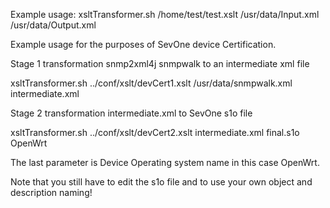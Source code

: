 Example usage: xsltTransformer.sh /home/test/test.xslt /usr/data/Input.xml /usr/data/Output.xml


Example usage for the purposes of SevOne device Certification.


Stage 1 transformation snmp2xml4j snmpwalk to an intermediate xml file

xsltTransformer.sh ../conf/xslt/devCert1.xslt /usr/data/snmpwalk.xml  intermediate.xml

Stage 2 transformation intermediate.xml to SevOne s1o file

xsltTransformer.sh ../conf/xslt/devCert2.xslt intermediate.xml final.s1o OpenWrt

The last parameter is Device Operating system name in this case OpenWrt.

Note that you still have to edit the s1o file and to use your own object and description naming!
